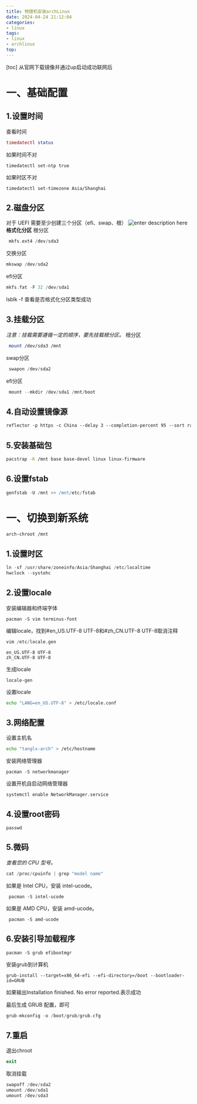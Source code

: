 ```yaml
---
title: 物理机安装archLinux
date: 2024-04-24 21:12:04
categories: 
- linux
tags: 
- linux
- archlinux
top: 
---
```

[toc]
从官网下载镜像并通过up启动成功联网后
# 一、基础配置
## 1.设置时间
查看时间

``` maxima
timedatectl status 
```

如果时间不对

``` dsconfig
timedatectl set-ntp true  
```

如果时区不对

``` dsconfig
timedatectl set-timezone Asia/Shanghai
```
## 2.磁盘分区
对于 UEFI 需要至少创建三个分区（efi、swap、根）
![enter description here](https://picture.tanglx.cn/web/2024/1713970603396.png)
**格式化分区**
根分区

``` gradle
 mkfs.ext4 /dev/sda3 
```

交换分区

``` gradle
mkswap /dev/sda2
```

efi分区

``` gradle
mkfs.fat -F 32 /dev/sda1
```

lsblk -f 查看是否格式化分区类型成功
 ## 3.挂载分区
 *注意：挂载需要遵循一定的顺序，要先挂载根分区。*
根分区
``` bash
 mount /dev/sda3 /mnt
```
swap分区
``` gradle
 swapon /dev/sda2
```
efi分区
``` gradle
 mount --mkdir /dev/sda1 /mnt/boot
```

## 4.自动设置镜像源

``` css
reflector -p https -c China --delay 3 --completion-percent 95 --sort rate --save /etc/pacman.d/mirrorlist
```
## 5.安装基础包

``` bash
pacstrap -K /mnt base base-devel linux linux-firmware
```
## 6.设置fstab

``` gradle
genfstab -U /mnt >> /mnt/etc/fstab
```
# 一、切换到新系统

``` bash
arch-chroot /mnt
```
## 1.设置时区

``` gradle
ln -sf /usr/share/zoneinfo/Asia/Shanghai /etc/localtime
hwclock --systohc
```
## 2.设置locale
安装编辑器和终端字体
``` vim
pacman -S vim terminus-font
```
编辑locale，找到#en_US.UTF-8 UTF-8和#zh_CN.UTF-8 UTF-8取消注释
``` gradle
vim /etc/locale.gen
```

``` subunit
en_US.UTF-8 UTF-8
zh_CN.UTF-8 UTF-8
```
生成locale

``` ebnf
locale-gen
```
设置locale

``` bash
echo "LANG=en_US.UTF-8" > /etc/locale.conf
```
## 3.网络配置
设置主机名

``` bash
echo "tanglx-arch" > /etc/hostname
```
安装网络管理器
``` ebnf
pacman -S networkmanager
```
设置开机自启动网络管理器
``` routeros
systemctl enable NetworkManager.service
```
## 4.设置root密码

``` ebnf
passwd
```
## 5.微码
*查看您的 CPU 型号。*

``` gradle
cat /proc/cpuinfo | grep "model name"
```

如果是 Intel CPU，安装 intel-ucode。

``` ebnf
 pacman -S intel-ucode
```

如果是 AMD CPU，安装 amd-ucode。

``` ebnf
 pacman -S amd-ucode
```
## 6.安装引导加载程序

``` ebnf
pacman -S grub efibootmgr
```
安装grub到计算机

``` routeros
grub-install --target=x86_64-efi --efi-directory=/boot --bootloader-id=GRUB
```

如果输出Installation finished. No error reported.表示成功

最后生成 GRUB 配置，即可

``` gradle
grub-mkconfig -o /boot/grub/grub.cfg
```

## 7.重启
退出chroot

``` awk
exit
```

取消挂载

``` gradle
swapoff /dev/sda2 
umount /dev/sda1
umount /dev/sda3
```

